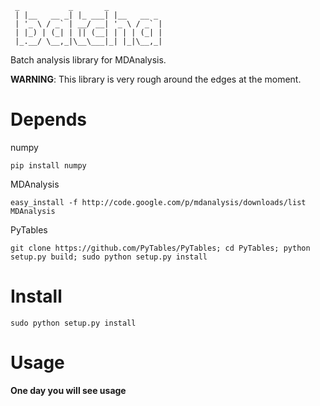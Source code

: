      _           _       _           
     | |__   __ _| |_ ___| |__   __ _ 
     | '_ \ / _` | __/ __| '_ \ / _` |
     | |_) | (_| | || (__| | | | (_| |
     |_.__/ \__,_|\__\___|_| |_|\__,_|
                       

Batch analysis library for MDAnalysis.

**WARNING**: This library is very rough around the edges at the moment.

Depends
=======

numpy

    pip install numpy

MDAnalysis

    easy_install -f http://code.google.com/p/mdanalysis/downloads/list MDAnalysis

PyTables

    git clone https://github.com/PyTables/PyTables; cd PyTables; python setup.py build; sudo python setup.py install
    
Install
=======

    sudo python setup.py install

Usage
=====

**One day you will see usage**
